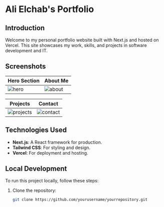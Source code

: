 # Ali Elchab's Portfolio

## Introduction
Welcome to my personal portfolio website built with Next.js and hosted on Vercel. This site showcases my work, skills, and projects in software development and IT.

## Screenshots
| Hero Section                      | About Me                               | 
| ------------------------------------ | -------------------------------------------- | 
|![hero](https://github.com/Ali-Elchab/portfolio-website/assets/106644215/c1ef2d46-b20a-4979-8295-43b743d04d82) | ![about](https://github.com/Ali-Elchab/portfolio-website/assets/106644215/20e77a17-ab7a-4330-a7c1-002fd4d8d638) | 

| Projects                             | Contact                               | 
| -------------------------------------- | ---------------------------------------- | 
| ![projects](https://github.com/Ali-Elchab/portfolio-website/assets/106644215/ea8117bf-3066-4787-ade1-8f55a89d9820) | ![contact](https://github.com/Ali-Elchab/portfolio-website/assets/106644215/58486750-df32-4f34-87c0-06f7e0c75971) |


## Technologies Used
- **Next.js**: A React framework for production.
- **Tailwind CSS**: For styling and design.
- **Vercel**: For deployment and hosting.

## Local Development
To run this project locally, follow these steps:

1. Clone the repository:
   ```bash
   git clone https://github.com/yourusername/yourrepository.git




